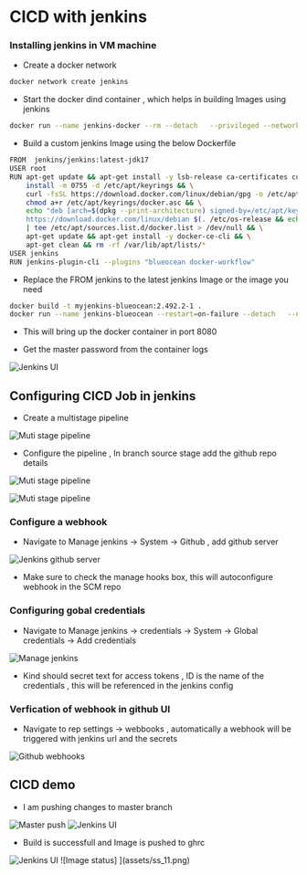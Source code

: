 # CICD with jenkins

### Installing jenkins in VM machine

- Create a docker network

```sh
docker network create jenkins
```

- Start the docker dind container , which helps in building Images using jenkins

```sh
docker run --name jenkins-docker --rm --detach   --privileged --network jenkins --network-alias docker   --env DOCKER_TLS_CERTDIR=/certs   --volume jenkins-docker-certs:/certs/client   --volume jenkins-data:/var/jenkins_home   --publish 2376:2376   docker:dind --storage-driver overlay2cd
```

- Build a custom jenkins Image using the below Dockerfile

```sh
FROM  jenkins/jenkins:latest-jdk17
USER root
RUN apt-get update && apt-get install -y lsb-release ca-certificates curl && \
    install -m 0755 -d /etc/apt/keyrings && \
    curl -fsSL https://download.docker.com/linux/debian/gpg -o /etc/apt/keyrings/docker.asc && \
    chmod a+r /etc/apt/keyrings/docker.asc && \
    echo "deb [arch=$(dpkg --print-architecture) signed-by=/etc/apt/keyrings/docker.asc] \
    https://download.docker.com/linux/debian $(. /etc/os-release && echo \"$VERSION_CODENAME\") stable" \
    | tee /etc/apt/sources.list.d/docker.list > /dev/null && \
    apt-get update && apt-get install -y docker-ce-cli && \
    apt-get clean && rm -rf /var/lib/apt/lists/*
USER jenkins
RUN jenkins-plugin-cli --plugins "blueocean docker-workflow"
```

- Replace the FROM jenkins to the latest jenkins Image or the image you need 

```sh
docker build -t myjenkins-blueocean:2.492.2-1 .
docker run --name jenkins-blueocean --restart=on-failure --detach   --network jenkins --env DOCKER_HOST=tcp://docker:2376   --env DOCKER_CERT_PATH=/certs/client --env DOCKER_TLS_VERIFY=1   --publish 8080:8080 --publish 50000:50000   --volume jenkins-data:/var/jenkins_home   --volume jenkins-docker-certs:/certs/client:ro   myjenkins-blueocean:2.492.2-1
```

- This will bring up the docker container in port 8080

- Get the master password from the container logs

![Jenkins UI](assets/ss_01.png)

## Configuring CICD Job in jenkins

- Create a multistage pipeline

![Muti stage pipeline](assets/ss_02.png)

- Configure the pipeline , In branch source stage add the github repo details

![Muti stage pipeline](assets/ss_03.png)

![Muti stage pipeline](assets/ss_04.png)


### Configure a webhook

- Navigate to Manage jenkins -> System -> Github , add github server


![Jenkins github server](assets/ss_05.png)

- Make sure to check the manage hooks box, this will autoconfigure webhook in the SCM repo

### Configuring gobal credentials

- Navigate to Manage jenkins -> credentials -> System -> Global credentials -> Add credentials 

![Manage jenkins](assets/ss_06.png)

- Kind should secret text for access tokens , ID is the name of the credentials , this will be referenced in the jenkins config 

### Verfication of webhook in github UI

- Navigate to rep settings ->  webbooks , automatically a webhook will be triggered with jenkins url and the secrets

![Github webhooks](assets/ss_07.png)

## CICD demo

- I am pushing changes to master branch

![Master push](assets/ss_08.png)
![Jenkins UI ](assets/ss_09.png)

- Build is successfull and Image is pushed to ghrc

![Jenkins UI ](assets/ss_10.png)
![Image status] ](assets/ss_11.png)
